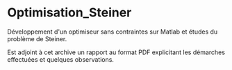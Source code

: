 # Optimisation_Steiner
Développement d'un optimiseur sans contraintes sur Matlab et études du problème de Steiner.

Est adjoint à cet archive un rapport au format PDF explicitant les démarches effectuées et quelques observations.
